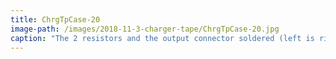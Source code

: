 ```yaml
---
title: ChrgTpCase-20
image-path: /images/2018-11-3-charger-tape/ChrgTpCase-20.jpg
caption: "The 2 resistors and the output connector soldered (left is right and right is left! ;-))."
---
```

